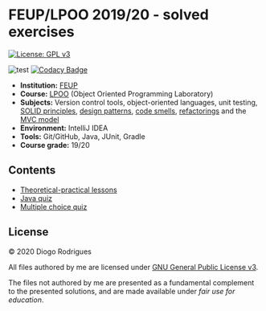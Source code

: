 # FEUP/LPOO 2019/20 - solved exercises

[![License: GPL v3](https://img.shields.io/badge/License-GPLv3-blue.svg)](https://www.gnu.org/licenses/gpl-3.0)

![test](https://github.com/dmfrodrigues/feup-lpoo-ex/workflows/test/badge.svg)
[![Codacy Badge](https://app.codacy.com/project/badge/Grade/23bc640d21434344855bc0de235cd1f9)](https://www.codacy.com/gh/dmfrodrigues/feup-lpoo-ex/dashboard?utm_source=github.com&amp;utm_medium=referral&amp;utm_content=dmfrodrigues/feup-lpoo-ex&amp;utm_campaign=Badge_Grade)

- **Institution:** [FEUP](https://sigarra.up.pt/feup/en/web_page.Inicial)
- **Course:** [LPOO](https://sigarra.up.pt/feup/en/ucurr_geral.ficha_uc_view?pv_ocorrencia_id=436442) (Object Oriented Programming Laboratory)
- **Subjects:** Version control tools, object-oriented languages, unit testing, [SOLID principles](https://en.wikipedia.org/wiki/SOLID), [design patterns](https://refactoring.guru/design-patterns/what-is-pattern), [code smells](https://refactoring.guru/refactoring/smells), [refactorings](https://refactoring.guru/refactoring/what-is-refactoring) and the [MVC model](https://en.wikipedia.org/wiki/Model%E2%80%93view%E2%80%93controller)
- **Environment:** IntelliJ IDEA
- **Tools:** Git/GitHub, Java, JUnit, Gradle
- **Course grade:** 19/20

## Contents

- [Theoretical-practical lessons](tp)
- [Java quiz](exam/java)
- [Multiple choice quiz](exam/teor) 

## License

© 2020 Diogo Rodrigues

All files authored by me are licensed under [GNU General Public License v3](LICENSE).

The files not authored by me are presented as a fundamental complement to the presented solutions, and are made available under *fair use for education*.
